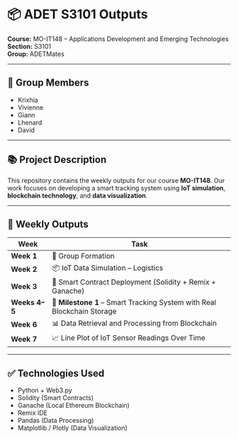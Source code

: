 # 📦 ADET S3101 Outputs

**Course:** MO-IT148 – Applications Development and Emerging Technologies  
**Section:** S3101  
**Group:** ADETMates

---

## 👥 Group Members
- Krixhia  
- Vivienne  
- Giann  
- Lhenard  
- David  

---

## 📚 Project Description

This repository contains the weekly outputs for our course **MO-IT148**. Our work focuses on developing a smart tracking system using **IoT simulation**, **blockchain technology**, and **data visualization**.

---

## 📅 Weekly Outputs

| Week | Task |
|------|------|
| **Week 1** | 👥 Group Formation |
| **Week 2** | 📦 IoT Data Simulation – Logistics |
| **Week 3** | 🧠 Smart Contract Deployment (Solidity + Remix + Ganache) |
| **Weeks 4–5** | 🚀 **Milestone 1** – Smart Tracking System with Real Blockchain Storage |
| **Week 6** | 📊 Data Retrieval and Processing from Blockchain |
| **Week 7** | 📈 Line Plot of IoT Sensor Readings Over Time |

---

## ✅ Technologies Used
- Python + Web3.py
- Solidity (Smart Contracts)
- Ganache (Local Ethereum Blockchain)
- Remix IDE
- Pandas (Data Processing)
- Matplotlib / Plotly (Data Visualization)


